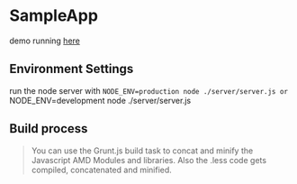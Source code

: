 SampleApp
=========================

demo running [here](http://moolen.aries.uberspace.de/boilerplate/)

## Environment Settings
run the node server with 
	```NODE_ENV=production node ./server/server.js
or
	```NODE_ENV=development node ./server/server.js

	
## Build process
> You can use the Grunt.js build task to concat and minify the Javascript AMD Modules and libraries. Also the .less code gets compiled, concatenated and minified.